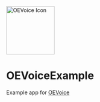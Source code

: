 <img height="128" alt="OEVoice Icon" src="https://user-images.githubusercontent.com/2143656/169413161-82f41095-256c-4b01-bdc4-4b0eacee8c33.png"> 

# OEVoiceExample

Example app for [OEVoice](https://github.com/ryanlintott/OEVoice)
